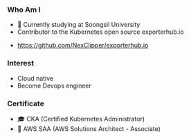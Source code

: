 ### Who Am I
- 🌱 Currently studying at Soongsil University
- Contributor to the Kubernetes open source exporterhub.io
* https://github.com/NexClipper/exporterhub.io

### Interest
- Cloud native 
- Become Devops engineer

### Certificate
- 🎓 CKA (Certified Kubernetes Administrator) 
- 💊 AWS SAA (AWS Solutions Architect - Associate) 
